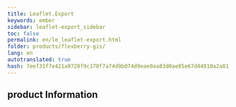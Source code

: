 ```yaml
--- 
title: Leaflet.Export 
keywords: ember 
sidebar: leaflet-export_sidebar 
toc: false 
permalink: en/le_leaflet-export.html 
folder: products/flexberry-gis/ 
lang: en 
autotranslated: true 
hash: 7eef31f7e421a9720f9c170f7a74d9b074d9eae0aa83d0ae85e67d44910a2a81 
--- 
```


## product Information 



